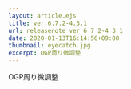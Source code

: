 ```yaml
---
layout: article.ejs
title: ver.6.7.2-4.3.1
url: releasenote_ver_6_7_2-4_3_1
date: 2020-01-13T16:14:56+09:00
thumbnail: eyecatch.jpg
excerpt: OGP周り微調整
---
```


OGP周り微調整